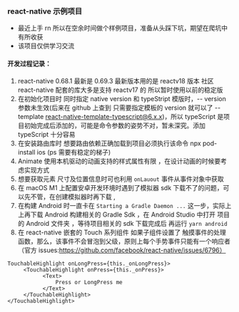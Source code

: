 ### react-native 示例项目

- 最近上手 rn 所以在空余时间做个样例项目，准备从头踩下坑，期望在爬坑中有所收获
- 该项目仅供学习交流

#### 开发过程记录：

1. react-native 0.68.1 最新是 0.69.3 最新版本用的是 reactv18 版本 社区 react-native 配套的库大多是支持 reactv17 的 所以暂时使用以前的稳定版
2. 在初始化项目时 同时指定 native version 和 typeStript 模版时，-- version 参数未生效(后来在 github 上查到 只需要指定模板的 version 就可以了 --template react-native-template-typescript@6.x.x)，所以 typeScript 是项目初始完成后添加的，可能是命令参数的姿势不对，暂未深究。添加 typeScript 十分容易
3. 在安装路由库时 想要路由依赖正确加载到项目必须执行该命令 npx pod-install ios (ps 需要有稳定的梯子)
4. Animate 使用本机驱动的动画支持的样式属性有限 ，在设计动画的时候要考虑实现方式
5. 想要获取元素 尺寸及位置信息时可也利用 `onLauout` 事件从事件对象中获取
6. 在 macOS M1 上配置安卓开发环境时遇到了模拟器 sdk 下载不了的问题，可以先不管，在创建模拟器时再下载 ,
7. 在构建 Android 时一直卡在 `Starting a Gradle Daemon ...` 这一步，实际上上再下载 Android 构建相关的 Gradle Sdk ，在 Android Studio 中打开 项目的 Android 文件夹 ，等待项目相关的 sdk 下载完成后 再运行 `yarn android`
8. 在 react-native 嵌套的 Touch 系列组件 如果子组件设置了 触摸事件的处理函数，那么，该事件不会冒泡到父级，原则上每个手势事件只能有一个响应者 （官方 issues:https://github.com/facebook/react-native/issues/6796）

```tsx
TouchableHighlight onLongPress={this._onLongPress}>
     <TouchableHighlight onPress={this._onPress}>
           <Text>
               Press or LongPress me
           </Text>
     </TouchableHighlight>
</TouchableHighlight>
```
